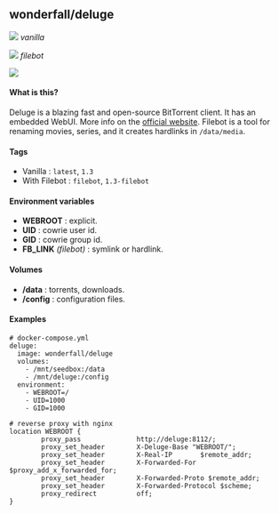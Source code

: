 ## wonderfall/deluge
[![](https://badge.imagelayers.io/wonderfall/deluge:latest.svg)](https://imagelayers.io/?images=wonderfall/deluge:latest 'Get your own badge on imagelayers.io') *vanilla*

[![](https://badge.imagelayers.io/wonderfall/deluge:filebot.svg)](https://imagelayers.io/?images=wonderfall/deluge:filebot 'Get your own badge on imagelayers.io') *filebot*

![](https://i.goopics.net/pS.png)

#### What is this?
Deluge is a blazing fast and open-source BitTorrent client. It has an embedded WebUI. More info on the [official website](http://deluge-torrent.org/). Filebot is a tool for renaming movies, series, and it creates hardlinks in `/data/media`.

#### Tags
- Vanilla : `latest`, `1.3`
- With Filebot : `filebot`, `1.3-filebot`

#### Environment variables
- **WEBROOT** : explicit.
- **UID** : cowrie user id.
- **GID** : cowrie group id.
- **FB_LINK** *(filebot)* : symlink or hardlink.

#### Volumes
- **/data** : torrents, downloads.
- **/config** : configuration files.

#### Examples
```
# docker-compose.yml
deluge:
  image: wonderfall/deluge
  volumes:
    - /mnt/seedbox:/data
    - /mnt/deluge:/config
  environment:
    - WEBROOT=/
    - UID=1000
    - GID=1000

# reverse proxy with nginx
location WEBROOT {
        proxy_pass              http://deluge:8112/;
        proxy_set_header        X-Deluge-Base "WEBROOT/";
        proxy_set_header        X-Real-IP       $remote_addr;
        proxy_set_header        X-Forwarded-For $proxy_add_x_forwarded_for;
        proxy_set_header        X-Forwarded-Proto $remote_addr;
        proxy_set_header        X-Forwarded-Protocol $scheme;
        proxy_redirect          off;
}
```
